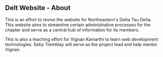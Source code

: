 ## Delt Website - About

This is an effort to revive the website for Northeastern's Delta Tau Delta. This website aims to streamline certain administrative processes for the chapter and serve as a central hub of information for its members.

This is also a teaching effort for Vignan Kamarthi to learn web development technologies. Seby Tremblay will serve as the project lead and help mentor Vignan.
